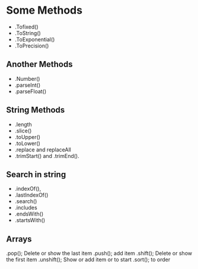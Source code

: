 # Some Methods

- .Tofixed()
- .ToString()
- .ToExponential()
- .ToPrecision()

## Another Methods

- .Number()
- .parseInt()
- .parseFloat()

## String Methods

- .length
- .slice()
- .toUpper()
- .toLower()
- .replace and replaceAll
- .trimStart() and .trimEnd().

## Search in string

- .indexOf(),
- .lastIndexOf()
- .search()
- .includes
- .endsWith()
- .startsWith()

## Arrays

.pop(); Delete or show the last item
.push(); add item
.shift(); Delete or show the first item
.unshift(); Show or add item or to start
.sort(); to order 